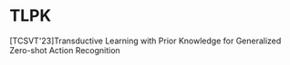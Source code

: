 # TLPK
[TCSVT'23]Transductive Learning with Prior Knowledge for Generalized Zero-shot Action Recognition

